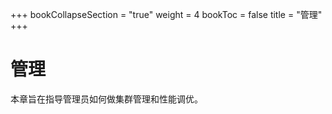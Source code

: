 +++
bookCollapseSection = "true"
weight = 4
bookToc = false
title = "管理"
+++

管理
==============

本章旨在指导管理员如何做集群管理和性能调优。
